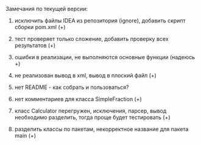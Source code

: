 Замечания по текущей версии:

1. исключить файлы IDEA из репозитория (ignore), добавить скрипт сборки pom.xml (+)

2. тест проверяет только сложение, добавить проверку всех результатов (+)

3. ошибки в реализации, не выполняются основные функции (надеюсь +)

4. не реализован вывод в xml, вывод в плоский файл (+)

5. нет README - как собрать и пользоваться?

6. нет комментариев для класса SimpleFraction (+)

7. класс Calculator перегружен, исключения, парсер, вывод необходимо разделить, тогда проще будет тестировать (+)

8. разделить классы по пакетам, некорректное название для пакета main (+)
